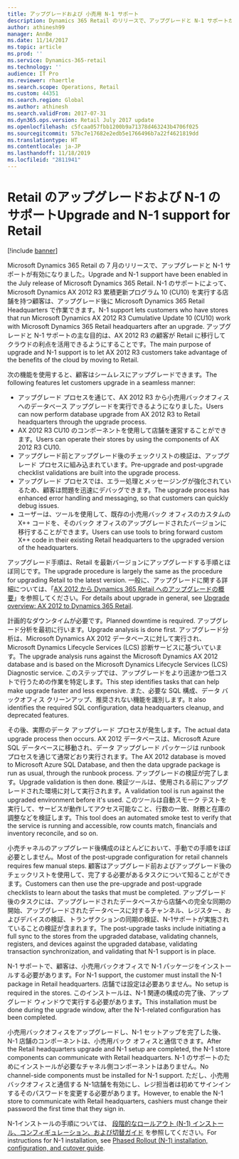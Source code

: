 ```yaml
---
title: アップグレードおよび 小売用 N-1 サポート
description: Dynamics 365 Retail のリリースで、アップグレードと N-1 サポートが有効になりました。 N-1 のサポートによって、AX 2012 R3 CU10 を実行する店舗を持つ顧客は、アップグレード後に Dynamics 365 Retail headquarters で作業できます。
author: athinesh99
manager: AnnBe
ms.date: 11/14/2017
ms.topic: article
ms.prod: ''
ms.service: Dynamics-365-retail
ms.technology: ''
audience: IT Pro
ms.reviewer: rhaertle
ms.search.scope: Operations, Retail
ms.custom: 44351
ms.search.region: Global
ms.author: athinesh
ms.search.validFrom: 2017-07-31
ms.dyn365.ops.version: Retail July 2017 update
ms.openlocfilehash: c5fcaa057fbb1200b9a71378d463243b4706f025
ms.sourcegitcommit: 57bc7e17682e2edb5e1766496b7a22f4621819dd
ms.translationtype: HT
ms.contentlocale: ja-JP
ms.lasthandoff: 11/18/2019
ms.locfileid: "2811941"
---
```

# <a name="upgrade-and-n-1-support-for-retail"></a><span data-ttu-id="b4afc-104">Retail のアップグレードおよび N-1 のサポート</span><span class="sxs-lookup"><span data-stu-id="b4afc-104">Upgrade and N-1 support for Retail</span></span>

[!include [banner](../../includes/banner.md)]

<span data-ttu-id="b4afc-105">Microsoft Dynamics 365 Retail の 7 月のリリースで、アップグレードと N-1 サポートが有効になりました。</span><span class="sxs-lookup"><span data-stu-id="b4afc-105">Upgrade and N-1 support have been enabled in the July release of Microsoft Dynamics 365 Retail.</span></span> <span data-ttu-id="b4afc-106">N-1 のサポートによって、Microsoft Dynamics AX 2012 R3 累積更新プログラム 10 (CU10) を実行する店舗を持つ顧客は、アップグレード後に Microsoft Dynamics 365 Retail Headquarters で作業できます。</span><span class="sxs-lookup"><span data-stu-id="b4afc-106">N-1 support lets customers who have stores that run Microsoft Dynamics AX 2012 R3 Cumulative Update 10 (CU10) work with Microsoft Dynamics 365 Retail headquarters after an upgrade.</span></span> <span data-ttu-id="b4afc-107">アップグレードと N-1 サポートの主な目的は、AX 2012 R3 の顧客が Retail に移行してクラウドの利点を活用できるようにすることです。</span><span class="sxs-lookup"><span data-stu-id="b4afc-107">The main purpose of upgrade and N-1 support is to let AX 2012 R3 customers take advantage of the benefits of the cloud by moving to Retail.</span></span>

<span data-ttu-id="b4afc-108">次の機能を使用すると、顧客はシームレスにアップグレードできます。</span><span class="sxs-lookup"><span data-stu-id="b4afc-108">The following features let customers upgrade in a seamless manner:</span></span>

- <span data-ttu-id="b4afc-109">アップグレード プロセスを通じて、AX 2012 R3 から小売用バックオフィスへのデータベース アップグレードを実行できるようになりました。</span><span class="sxs-lookup"><span data-stu-id="b4afc-109">Users can now perform database upgrade from AX 2012 R3 to Retail headquarters through the upgrade process.</span></span>
- <span data-ttu-id="b4afc-110">AX 2012 R3 CU10 のコンポーネントを使用して店舗を運営することができます。</span><span class="sxs-lookup"><span data-stu-id="b4afc-110">Users can operate their stores by using the components of AX 2012 R3 CU10.</span></span>
- <span data-ttu-id="b4afc-111">アップグレード前とアップグレード後のチェックリストの検証は、アップグレード プロセスに組み込まれています。</span><span class="sxs-lookup"><span data-stu-id="b4afc-111">Pre-upgrade and post-upgrade checklist validations are built into the upgrade process.</span></span>
- <span data-ttu-id="b4afc-112">アップグレード プロセスでは、エラー処理とメッセージングが強化されているため、顧客は問題を迅速にデバッグできます。</span><span class="sxs-lookup"><span data-stu-id="b4afc-112">The upgrade process has enhanced error handling and messaging, so that customers can quickly debug issues.</span></span>
- <span data-ttu-id="b4afc-113">ユーザーは、ツールを使用して、既存の小売用バック オフィスのカスタムの X++ コードを、そのバック オフィスのアップグレードされたバージョンに移行することができます。</span><span class="sxs-lookup"><span data-stu-id="b4afc-113">Users can use tools to bring forward custom X++ code in their existing Retail headquarters to the upgraded version of the headquarters.</span></span>

<span data-ttu-id="b4afc-114">アップグレード手順は、Retail を最新バージョンにアップグレードする手順とほぼ同じです。</span><span class="sxs-lookup"><span data-stu-id="b4afc-114">The upgrade procedure is largely the same as the procedure for upgrading Retail to the latest version.</span></span> <span data-ttu-id="b4afc-115">一般に、アップグレードに関する詳細については、「[AX 2012 から Dynamics 365 Retail へのアップグレードの概要](../../dev-itpro/migration-upgrade/upgrade-overview-2012.md)」を参照してください。</span><span class="sxs-lookup"><span data-stu-id="b4afc-115">For details about upgrade in general, see [Upgrade overview: AX 2012 to Dynamics 365 Retail](../../dev-itpro/migration-upgrade/upgrade-overview-2012.md).</span></span>

<span data-ttu-id="b4afc-116">計画的なダウンタイムが必要です。</span><span class="sxs-lookup"><span data-stu-id="b4afc-116">Planned downtime is required.</span></span> <span data-ttu-id="b4afc-117">アップグレード分析を最初に行います。</span><span class="sxs-lookup"><span data-stu-id="b4afc-117">Upgrade analysis is done first.</span></span> <span data-ttu-id="b4afc-118">アップグレード分析は、Microsoft Dynamics AX 2012 データベースに対して実行され、Microsoft Dynamics Lifecycle Services (LCS) 診断サービスに基づいています。</span><span class="sxs-lookup"><span data-stu-id="b4afc-118">The upgrade analysis runs against the Microsoft Dynamics AX 2012 database and is based on the Microsoft Dynamics Lifecycle Services (LCS) Diagnostic service.</span></span> <span data-ttu-id="b4afc-119">このステップでは、アップグレードをより迅速かつ低コストで行うための作業を特定します。</span><span class="sxs-lookup"><span data-stu-id="b4afc-119">This step identifies tasks that can help make upgrade faster and less expensive.</span></span> <span data-ttu-id="b4afc-120">また、必要な SQL 構成、データ バックオフィス クリーンアップ、推奨されない機能を識別します。</span><span class="sxs-lookup"><span data-stu-id="b4afc-120">It also identifies the required SQL configuration, data headquarters cleanup, and deprecated features.</span></span>
  
<span data-ttu-id="b4afc-121">その後、実際のデータ アップグレード プロセスが発生します。</span><span class="sxs-lookup"><span data-stu-id="b4afc-121">The actual data upgrade process then occurs.</span></span> <span data-ttu-id="b4afc-122">AX 2012 データベースは、Microsoft Azure SQL データベースに移動され、データ アップグレード パッケージは runbook プロセスを通じて通常どおり実行されます。</span><span class="sxs-lookup"><span data-stu-id="b4afc-122">The AX 2012 database is moved to Microsoft Azure SQL Database, and then the data upgrade package is run as usual, through the runbook process.</span></span> <span data-ttu-id="b4afc-123">アップグレードの検証が完了します。</span><span class="sxs-lookup"><span data-stu-id="b4afc-123">Upgrade validation is then done.</span></span> <span data-ttu-id="b4afc-124">検証ツールは、使用される前にアップグレードされた環境に対して実行されます。</span><span class="sxs-lookup"><span data-stu-id="b4afc-124">A validation tool is run against the upgraded environment before it's used.</span></span> <span data-ttu-id="b4afc-125">このツールは自動スモーク テストを実行して、サービスが動作してアクセス可能なこと、行数の一致、財務と在庫の調整などを検証します。</span><span class="sxs-lookup"><span data-stu-id="b4afc-125">This tool does an automated smoke test to verify that the service is running and accessible, row counts match, financials and inventory reconcile, and so on.</span></span>
 
<span data-ttu-id="b4afc-126">小売チャネルのアップグレード後構成のほとんどにおいて、手動での手順をほぼ必要としません。</span><span class="sxs-lookup"><span data-stu-id="b4afc-126">Most of the post-upgrade configuration for retail channels requires few manual steps.</span></span> <span data-ttu-id="b4afc-127">顧客はアップグレード前およびアップグレード後のチェックリストを使用して、完了する必要があるタスクについて知ることができます。</span><span class="sxs-lookup"><span data-stu-id="b4afc-127">Customers can then use the pre-upgrade and post-upgrade checklists to learn about the tasks that must be completed.</span></span> <span data-ttu-id="b4afc-128">アップグレード後のタスクには、アップグレードされたデータベースから店舗への完全な同期の開始、アップグレードされたデータベースに対するチャンネル、レジスター、およびデバイスの検証、トランザクションの同期の検証、N-1サポートが実施されていることの検証が含まれます。</span><span class="sxs-lookup"><span data-stu-id="b4afc-128">The post-upgrade tasks include initiating a full sync to the stores from the upgraded database, validating channels, registers, and devices against the upgraded database, validating transaction synchronization, and validating that N-1 support is in place.</span></span>
 
<span data-ttu-id="b4afc-129">N-1 サポートで、顧客は、小売用バックオフィスで N-1 パッケージをインストールする必要があります。</span><span class="sxs-lookup"><span data-stu-id="b4afc-129">For N-1 support, the customer must install the N-1 package in Retail headquarters.</span></span> <span data-ttu-id="b4afc-130">店舗では設定は必要ありません。</span><span class="sxs-lookup"><span data-stu-id="b4afc-130">No setup is required in the stores.</span></span> <span data-ttu-id="b4afc-131">このインストールは、N-1 関連の構成の完了後、アップグレード ウィンドウで実行する必要があります。</span><span class="sxs-lookup"><span data-stu-id="b4afc-131">This installation must be done during the upgrade window, after the N-1-related configuration has been completed.</span></span>

<span data-ttu-id="b4afc-132">小売用バックオフィスをアップグレードし、N-1 セットアップを完了した後、N-1 店舗のコンポーネントは、小売用バック オフィスと通信できます。</span><span class="sxs-lookup"><span data-stu-id="b4afc-132">After the Retail headquarters upgrade and N-1 setup are completed, the N-1 store components can communicate with Retail headquarters.</span></span> <span data-ttu-id="b4afc-133">N-1 のサポートのためにインストールが必要なチャネル側コンポーネントはありません。</span><span class="sxs-lookup"><span data-stu-id="b4afc-133">No channel-side components must be installed for N-1 support.</span></span> <span data-ttu-id="b4afc-134">ただし、小売用バックオフィスと通信する N-1店舗を有効にし、レジ担当者は初めてサインインするそのパスワードを変更する必要があります。</span><span class="sxs-lookup"><span data-stu-id="b4afc-134">However, to enable the N-1 store to communicate with Retail headquarters, cashiers must change their password the first time that they sign in.</span></span>
 
<span data-ttu-id="b4afc-135">N-1インストールの手順については、 [段階的なロールアウト (N-1) インストール、コンフィギュレーション、および切替ガイド](n-1-installation-configuration.md) を参照してください。</span><span class="sxs-lookup"><span data-stu-id="b4afc-135">For instructions for N-1 installation, see [Phased Rollout (N-1) installation, configuration, and cutover guide](n-1-installation-configuration.md).</span></span>
